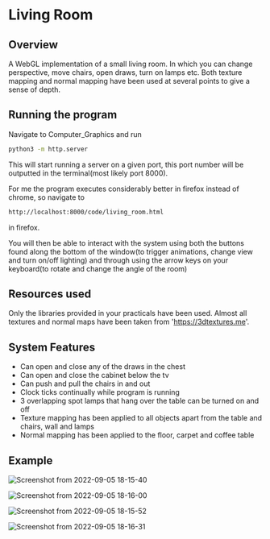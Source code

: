 # Living Room

## Overview

A WebGL implementation of a small living room. In which you can change perspective, move chairs, open draws, turn on lamps etc. Both texture mapping and normal mapping have been used at several points to give a sense of depth.

## Running the program

Navigate to Computer_Graphics and run

```bash
python3 -m http.server
```

This will start running a server on a given port, this port number will be outputted in the terminal(most likely port 8000).

For me the program executes considerably better in firefox instead of chrome, so navigate to 
```bash
http://localhost:8000/code/living_room.html
```
in firefox.


You will then be able to interact with the system using both the buttons found along the bottom of the window(to trigger animations, change view and turn on/off lighting) and through using the arrow keys on your keyboard(to rotate and change the angle of the room)
## Resources used 
Only the libraries provided in your practicals have been used. Almost all textures and normal maps have been taken from 'https://3dtextures.me'.

## System Features

- Can open and close any of the draws in the chest
- Can open and close the cabinet below the tv
- Can push and pull the chairs in and out
- Clock ticks continually while program is running
- 3 overlapping spot lamps that hang over the table can be turned on and off
- Texture mapping has been applied to all objects apart from the table and chairs, wall and lamps
- Normal mapping has been applied to the floor, carpet and coffee table

## Example

![Screenshot from 2022-09-05 18-15-40](https://user-images.githubusercontent.com/30124151/188495690-f5043ab1-74c6-4298-8b9f-313de8f6b052.png)

![Screenshot from 2022-09-05 18-16-00](https://user-images.githubusercontent.com/30124151/188495728-9ee88036-0646-4c03-86d0-3546b394fc41.png)

![Screenshot from 2022-09-05 18-15-52](https://user-images.githubusercontent.com/30124151/188495718-eee7e6a2-e27d-4d87-8530-e7098ef34fb9.png)

![Screenshot from 2022-09-05 18-16-31](https://user-images.githubusercontent.com/30124151/188495815-647a70e1-2197-4c2e-932c-2f0c2ddeeaf9.png)


